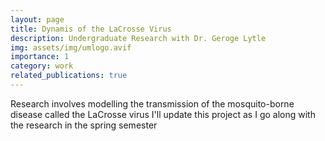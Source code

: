 ```yaml
---
layout: page
title: Dynamis of the LaCrosse Virus
description: Undergraduate Research with Dr. Geroge Lytle
img: assets/img/umlogo.avif
importance: 1
category: work
related_publications: true
---
```


Research involves modelling the transmission of the mosquito-borne disease called the LaCrosse virus
I'll update this project as I go along with the research in the spring semester


